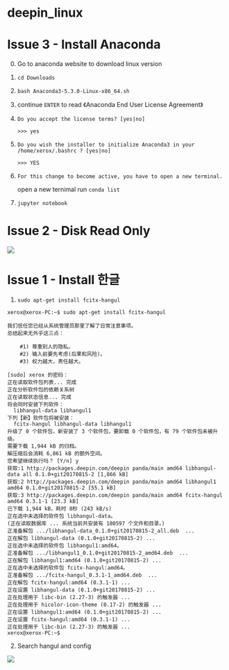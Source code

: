 # deepin_linux

# Issue 3 - Install Anaconda

0. Go to anaconda website to download linux version

1. ```cd Downloads```

2. ```bash Anaconda3-5.3.0-Linux-x86_64.sh ```

3. continue ```ENTER``` to read 《Anaconda End User License Agreement》

4. ```Do you accept the license terms? [yes|no]```

    ```>>> yes```
    
5. ```Do you wish the installer to initialize Anaconda3 in your /home/xerox/.bashrc ? [yes|no]```

    ```>>> YES```

6. ```For this change to become active, you have to open a new terminal.```

    open a new ternimal run ```conda list```

7. ```jupyter notebook```

# Issue 2 - Disk Read Only

![](https://i.loli.net/2018/10/26/5bd2ed3ee8c66.png)

# Issue 1 - Install 한글

1. ```sudo apt-get install fcitx-hangul```

```
xerox@xerox-PC:~$ sudo apt-get install fcitx-hangul

我们信任您已经从系统管理员那里了解了日常注意事项。
总结起来无外乎这三点：

    #1) 尊重别人的隐私。
    #2) 输入前要先考虑(后果和风险)。
    #3) 权力越大，责任越大。

[sudo] xerox 的密码：
正在读取软件包列表... 完成
正在分析软件包的依赖关系树       
正在读取状态信息... 完成       
将会同时安装下列软件：
  libhangul-data libhangul1
下列【新】软件包将被安装：
  fcitx-hangul libhangul-data libhangul1
升级了 0 个软件包，新安装了 3 个软件包，要卸载 0 个软件包，有 79 个软件包未被升级。
需要下载 1,944 kB 的归档。
解压缩后会消耗 6,861 kB 的额外空间。
您希望继续执行吗？ [Y/n] y
获取:1 http://packages.deepin.com/deepin panda/main amd64 libhangul-data all 0.1.0+git20170815-2 [1,866 kB]
获取:2 http://packages.deepin.com/deepin panda/main amd64 libhangul1 amd64 0.1.0+git20170815-2 [55.1 kB]
获取:3 http://packages.deepin.com/deepin panda/main amd64 fcitx-hangul amd64 0.3.1-1 [23.3 kB]
已下载 1,944 kB，耗时 8秒 (243 kB/s)                                       
正在选中未选择的软件包 libhangul-data。
(正在读取数据库 ... 系统当前共安装有 180597 个文件和目录。)
正准备解包 .../libhangul-data_0.1.0+git20170815-2_all.deb  ...
正在解包 libhangul-data (0.1.0+git20170815-2) ...
正在选中未选择的软件包 libhangul1:amd64。
正准备解包 .../libhangul1_0.1.0+git20170815-2_amd64.deb  ...
正在解包 libhangul1:amd64 (0.1.0+git20170815-2) ...
正在选中未选择的软件包 fcitx-hangul:amd64。
正准备解包 .../fcitx-hangul_0.3.1-1_amd64.deb  ...
正在解包 fcitx-hangul:amd64 (0.3.1-1) ...
正在设置 libhangul-data (0.1.0+git20170815-2) ...
正在处理用于 libc-bin (2.27-3) 的触发器 ...
正在处理用于 hicolor-icon-theme (0.17-2) 的触发器 ...
正在设置 libhangul1:amd64 (0.1.0+git20170815-2) ...
正在设置 fcitx-hangul:amd64 (0.3.1-1) ...
正在处理用于 libc-bin (2.27-3) 的触发器 ...
xerox@xerox-PC:~$ 

```
2. Search hangul and config

![](https://i.loli.net/2018/10/26/5bd2ec2ab3d19.png)

